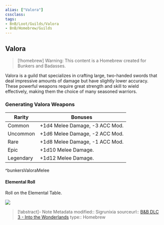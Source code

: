 ```yaml
---
alias: ["Valora"]
cssclass: 
tags: 
- BnB/Loot/Guilds/Valora
- BnB/Homebrew/Guilds
---
```

## Valora

>[!homebrew]
> Warning: This content is a Homebrew created for Bunkers and Badasses.

Valora is a guild that specializes in crafting large, two-handed swords that deal impressive amounts of damage but have slightly lower accuracy. These powerful weapons require great strength and skill to wield effectively, making them the choice of many seasoned warriors.

### Generating Valora Weapons

| Rarity | Bonuses |
|---|---|
| Common | +1d4 Melee Damage, -3 ACC Mod. |
| Uncommon | +1d6 Melee Damage, -2 ACC Mod. |
| Rare | +1d8 Melee Damage, -1 ACC Mod. |
| Epic | +1d10 Melee Damage. |
| Legendary | +1d12 Melee Damage. |
^bunkersValoraMelee

#### Elemental Roll
Roll on the Elemental Table.

![](Elemental-Table.md#^bunkersElemental)

> [!abstract]- Note Metadata
> modified:: Sigrunixia
> sourceurl:: [B&B DLC 3 - Into the Wonderlands](https://docs.google.com/document/d/1MLOgrWwcLNTnP9PuXrKiLImy7SUh4hXO8arVUAlmdp0/edit)
> type:: Homebrew